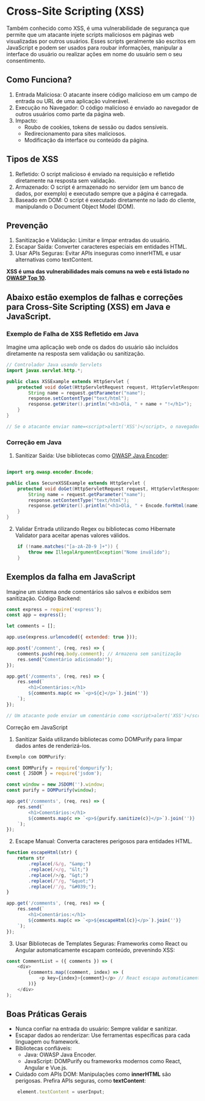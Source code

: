 # Cross-Site Scripting (XSS)

Também conhecido como XSS, é uma vulnerabilidade de segurança que permite que um atacante injete scripts maliciosos em páginas web visualizadas por outros usuários. Esses scripts geralmente são escritos em JavaScript e podem ser usados para roubar informações, manipular a interface do usuário ou realizar ações em nome do usuário sem o seu consentimento.

## Como Funciona?

1. Entrada Maliciosa: O atacante insere código malicioso em um campo de entrada ou URL de uma aplicação vulnerável.
2. Execução no Navegador: O código malicioso é enviado ao navegador de outros usuários como parte da página web.
3. Impacto:
    - Roubo de cookies, tokens de sessão ou dados sensíveis.
    - Redirecionamento para sites maliciosos.
    - Modificação da interface ou conteúdo da página.

## Tipos de XSS

1. Refletido: O script malicioso é enviado na requisição e refletido diretamente na resposta sem validação.
2. Armazenado: O script é armazenado no servidor (em um banco de dados, por exemplo) e executado sempre que a página é carregada.
3. Baseado em DOM: O script é executado diretamente no lado do cliente, manipulando o Document Object Model (DOM).

## Prevenção

1. Sanitização e Validação: Limitar e limpar entradas do usuário.
2. Escapar Saída: Converter caracteres especiais em entidades HTML.
3. Usar APIs Seguras: Evitar APIs inseguras como innerHTML e usar alternativas como textContent.

**XSS é uma das vulnerabilidades mais comuns na web e está listado no [OWASP Top 10]().**

## Abaixo estão exemplos de falhas e correções para Cross-Site Scripting (XSS) em Java e JavaScript.

### Exemplo de Falha de XSS Refletido em Java

Imagine uma aplicação web onde os dados do usuário são incluídos diretamente na resposta sem validação ou sanitização.

```java
// Controlador Java usando Servlets
import javax.servlet.http.*;

public class XSSExample extends HttpServlet {
    protected void doGet(HttpServletRequest request, HttpServletResponse response) throws IOException {
        String name = request.getParameter("name");
        response.setContentType("text/html");
        response.getWriter().println("<h1>Olá, " + name + "!</h1>");
    }
}

// Se o atacante enviar name=<script>alert('XSS')</script>, o navegador executará o script malicioso.
```

### Correção em Java

1. Sanitizar Saída: Use bibliotecas como [OWASP Java Encoder]():

```java

import org.owasp.encoder.Encode;

public class SecureXSSExample extends HttpServlet {
    protected void doGet(HttpServletRequest request, HttpServletResponse response) throws IOException {
        String name = request.getParameter("name");
        response.setContentType("text/html");
        response.getWriter().println("<h1>Olá, " + Encode.forHtml(name) + "!</h1>");
    }
}
```

2. Validar Entrada utilizando Regex ou bibliotecas como Hibernate Validator para aceitar apenas valores válidos.
```java
    if (!name.matches("[a-zA-Z0-9 ]+")) {
        throw new IllegalArgumentException("Nome inválido");
    }
```

## Exemplos da falha em JavaScript

Imagine um sistema onde comentários são salvos e exibidos sem sanitização.
Código Backend:
```js
const express = require('express');
const app = express();

let comments = [];

app.use(express.urlencoded({ extended: true }));

app.post('/comment', (req, res) => {
    comments.push(req.body.comment); // Armazena sem sanitização
    res.send("Comentário adicionado!");
});

app.get('/comments', (req, res) => {
    res.send(`
        <h1>Comentários:</h1>
        ${comments.map(c => `<p>${c}</p>`).join('')}
    `);
});

// Um atacante pode enviar um comentário como <script>alert('XSS')</script>, que será executado para todos os usuários.
```
Correção em JavaScript

1. Sanitizar Saída utilizando bibliotecas como DOMPurify para limpar dados antes de renderizá-los.
```js
Exemplo com DOMPurify:

const DOMPurify = require('dompurify');
const { JSDOM } = require('jsdom');

const window = new JSDOM('').window;
const purify = DOMPurify(window);

app.get('/comments', (req, res) => {
    res.send(`
        <h1>Comentários:</h1>
        ${comments.map(c => `<p>${purify.sanitize(c)}</p>`).join('')}
    `);
});
```

2. Escape Manual: Converta caracteres perigosos para entidades HTML.
```js
function escapeHtml(str) {
    return str
        .replace(/&/g, "&amp;")
        .replace(/</g, "&lt;")
        .replace(/>/g, "&gt;")
        .replace(/"/g, "&quot;")
        .replace(/'/g, "&#039;");
}

app.get('/comments', (req, res) => {
    res.send(`
        <h1>Comentários:</h1>
        ${comments.map(c => `<p>${escapeHtml(c)}</p>`).join('')}
    `);
});
```

3. Usar Bibliotecas de Templates Seguras: Frameworks como React ou Angular automaticamente escapam conteúdo, prevenindo XSS:
```js
const CommentList = ({ comments }) => (
    <div>
        {comments.map((comment, index) => (
            <p key={index}>{comment}</p> // React escapa automaticamente
        ))}
    </div>
);
```

## Boas Práticas Gerais

- Nunca confiar na entrada do usuário: Sempre validar e sanitizar.
- Escapar dados ao renderizar: Use ferramentas específicas para cada linguagem ou framework.
- Bibliotecas confiáveis:
    - Java: OWASP Java Encoder.
    - JavaScript: DOMPurify ou frameworks modernos como React, Angular e Vue.js.
- Cuidado com APIs DOM: Manipulações como **innerHTML** são perigosas. Prefira APIs seguras, como **textContent**:
```js
    element.textContent = userInput;
```